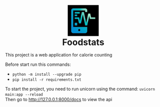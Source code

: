 <div style="text-align: center;">
    <img style="margin-bottom: 0; padding-bottom: 0;" alt="icon.jpg" height="100" src="sources/icon.jpg" width="100"/>
    <h1 style="text-align: center; margin-top: 0; padding-top: 0; margin-bottom: 15px;">Foodstats</h1>
</div>
<p>This project is a web application for calorie counting</p>
<p>Before start run this commands:</p>
<ul>
    <li><code>python -m install --upgrade pip</code></li>
    <li><code>pip install -r requirements.txt</code></li>
</ul>
<p>To start the project, you need to run unicorn using the command: <code>uvicorn main:app --reload</code><br>
Then go to <a href="http://127.0.0.1:8000/docs">http://127.0.0.1:8000/docs</a> to view the api </p>